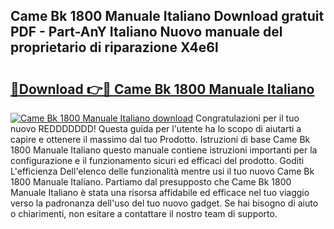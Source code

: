 ## Came Bk 1800 Manuale Italiano Download gratuit PDF - Part-AnY Italiano Nuovo manuale del proprietario di riparazione X4e6l

# <h2><a href="http://dfbph2.blite.top/?on=Came+Bk+1800+Manuale+Italiano">🔗Download 👉🔴 Came Bk 1800 Manuale Italiano</a></h2>

[![Came Bk 1800 Manuale Italiano download](https://i.imgur.com/lujVjoI.png)](http://dfbph2.blite.top/?on=Came+Bk+1800+Manuale+Italiano)
Congratulazioni per il tuo nuovo REDDDDDDD! Questa guida per l'utente ha lo scopo di aiutarti a capire e ottenere il massimo dal tuo Prodotto. Istruzioni di base Came Bk 1800 Manuale Italiano questo manuale contiene istruzioni importanti per la configurazione e il funzionamento sicuri ed efficaci del prodotto. Goditi L'efficienza Dell'elenco delle funzionalità mentre usi il tuo nuovo Came Bk 1800 Manuale Italiano. Partiamo dal presupposto che Came Bk 1800 Manuale Italiano è stata una risorsa affidabile ed efficace nel tuo viaggio verso la padronanza dell'uso del tuo nuovo gadget. Se hai bisogno di aiuto o chiarimenti, non esitare a contattare il nostro team di supporto.
